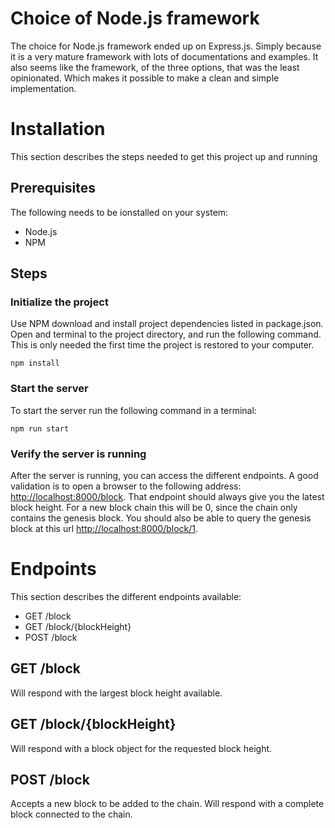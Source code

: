 # Choice of Node.js framework
The choice for Node.js framework ended up on Express.js. Simply because it is a very mature framework with lots of documentations and examples. It also seems like the framework, of the three options, that was the least opinionated. Which makes it possible to make a clean and simple implementation.

# Installation

This section describes the steps needed to get this project up and running

## Prerequisites
The following needs to be ionstalled on your system:
- Node.js
- NPM

## Steps
### Initialize the project
Use NPM download and install project dependencies listed in package.json.
Open and terminal to the project directory, and run the following command. This is only needed the first time the project is restored to your computer.
```
npm install
```

### Start the server
To start the server run the following command in a terminal:
```
npm run start
```

### Verify the server is running
After the server is running, you can access the different endpoints. A good validation is to open a browser to the following address: [http://localhost:8000/block](http://localhost:8000/block). That endpoint should always give you the latest block height. For a new block chain this will be 0, since the chain only contains the genesis block. You should also be able to query the genesis block at this url [http://localhost:8000/block/1](http://localhost:8000/block/0).

# Endpoints
This section describes the different endpoints available:
- GET /block
- GET /block/{blockHeight}
- POST /block

## GET /block
Will respond with the largest block height available.

## GET /block/{blockHeight}
Will respond with a block object for the requested block height.

## POST /block
Accepts a new block to be added to the chain. Will respond with a complete block connected to the chain.
